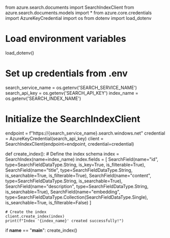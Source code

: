 from azure.search.documents import SearchIndexClient
from azure.search.documents.models import *
from azure.core.credentials import AzureKeyCredential
import os
from dotenv import load_dotenv

# Load environment variables
load_dotenv()

# Set up credentials from .env
search_service_name = os.getenv('SEARCH_SERVICE_NAME')
search_api_key = os.getenv('SEARCH_API_KEY')
index_name = os.getenv('SEARCH_INDEX_NAME')

# Initialize the SearchIndexClient
endpoint = f"https://{search_service_name}.search.windows.net"
credential = AzureKeyCredential(search_api_key)
client = SearchIndexClient(endpoint=endpoint, credential=credential)

def create_index():
    # Define the index schema
    index = SearchIndex(name=index_name)
    index.fields = [
        SearchField(name="id", type=SearchFieldDataType.String, is_key=True, is_filterable=True),
        SearchField(name="title", type=SearchFieldDataType.String, is_searchable=True, is_filterable=True),
        SearchField(name="content", type=SearchFieldDataType.String, is_searchable=True),
        SearchField(name="description", type=SearchFieldDataType.String, is_searchable=True),
        SearchField(name="embedding", type=SearchFieldDataType.Collection(SearchFieldDataType.Single), is_searchable=True, is_filterable=False)
    ]
    
    # Create the index
    client.create_index(index)
    print(f"Index '{index_name}' created successfully!")

if __name__ == "__main__":
    create_index()
